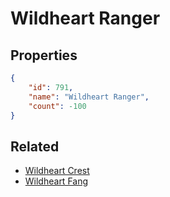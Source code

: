 # Wildheart Ranger

<no description available>

## Properties

```json
{
    "id": 791,
    "name": "Wildheart Ranger",
    "count": -100
}
```

## Related

- [Wildheart Crest](../items/21649-wildheart-crest.md)
- [Wildheart Fang](../items/21703-wildheart-fang.md)


